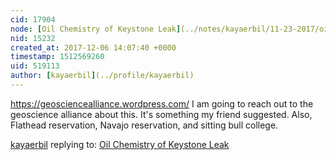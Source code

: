 ```yaml
---
cid: 17904
node: [Oil Chemistry of Keystone Leak](../notes/kayaerbil/11-23-2017/oil-chemistry-of-keystone-leak)
nid: 15232
created_at: 2017-12-06 14:07:40 +0000
timestamp: 1512569260
uid: 519113
author: [kayaerbil](../profile/kayaerbil)
---
```


https://geosciencealliance.wordpress.com/  I am going to reach out to the geoscience alliance about this.  It's something my friend suggested.  Also, Flathead reservation, Navajo reservation, and sitting bull college.  

[kayaerbil](../profile/kayaerbil) replying to: [Oil Chemistry of Keystone Leak](../notes/kayaerbil/11-23-2017/oil-chemistry-of-keystone-leak)

